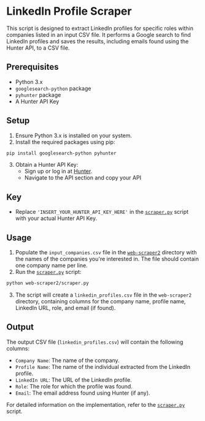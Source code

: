 # LinkedIn Profile Scraper

This script is designed to extract LinkedIn profiles for specific roles within companies listed in an input CSV file. It performs a Google search to find LinkedIn profiles and saves the results, including emails found using the Hunter API, to a CSV file.

## Prerequisites

- Python 3.x
- `googlesearch-python` package
- `pyhunter` package
- A Hunter API Key

## Setup

1. Ensure Python 3.x is installed on your system.
2. Install the required packages using pip:

```sh
pip install googlesearch-python pyhunter
```

3. Obtain a Hunter API Key:
   - Sign up or log in at [Hunter](https://hunter.io/).
   - Navigate to the API section and copy your API

## Key

- Replace `'INSERT_YOUR_HUNTER_API_KEY_HERE'` in the [`scraper.py`](command:_github.copilot.openRelativePath?%5B%7B%22scheme%22%3A%22file%22%2C%22authority%22%3A%22%22%2C%22path%22%3A%22%2FC%3A%2FUsers%2FKIIT0001%2FDesktop%2FAcademics%2FECEll%2FESummit%2FHackathon%2Fscraper-for-cell%2Fweb-scraper2%2Fscraper.py%22%2C%22query%22%3A%22%22%2C%22fragment%22%3A%22%22%7D%5D "c:\\Users\KIIT0001\Desktop\Academics\ECEll\ESummit\Hackathon\scraper-for-cell\web-scraper2\scraper.py") script with your actual Hunter API Key.

## Usage

1. Populate the `input_companies.csv` file in the [`web-scraper2`](command:_github.copilot.openRelativePath?%5B%7B%22scheme%22%3A%22file%22%2C%22authority%22%3A%22%22%2C%22path%22%3A%22%2FC%3A%2FUsers%2FKIIT0001%2FDesktop%2FAcademics%2FECEll%2FESummit%2FHackathon%2Fscraper-for-cell%2Fweb-scraper2%22%2C%22query%22%3A%22%22%2C%22fragment%22%3A%22%22%7D%5D "c:\\Users\KIIT0001\Desktop\Academics\ECEll\ESummit\Hackathon\scraper-for-cell\web-scraper2") directory with the names of the companies you're interested in. The file should contain one company name per line.
2. Run the [`scraper.py`](command:_github.copilot.openRelativePath?%5B%7B%22scheme%22%3A%22file%22%2C%22authority%22%3A%22%22%2C%22path%22%3A%22%2FC%3A%2FUsers%2FKIIT0001%2FDesktop%2FAcademics%2FECEll%2FESummit%2FHackathon%2Fscraper-for-cell%2Fweb-scraper2%2Fscraper.py%22%2C%22query%22%3A%22%22%2C%22fragment%22%3A%22%22%7D%5D "c:\\Users\KIIT0001\Desktop\Academics\ECEll\ESummit\Hackathon\scraper-for-cell\web-scraper2\scraper.py") script:

```sh
python web-scraper2/scraper.py
```

3. The script will create a `linkedin_profiles.csv` file in the `web-scraper2` directory, containing columns for the company name, profile name, LinkedIn URL, role, and email (if found).

## Output

The output CSV file (`linkedin_profiles.csv`) will contain the following columns:

- `Company Name`: The name of the company.
- `Profile Name`: The name of the individual extracted from the LinkedIn profile.
- `LinkedIn URL`: The URL of the LinkedIn profile.
- `Role`: The role for which the profile was found.
- `Email`: The email address found using Hunter (if any).

For detailed information on the implementation, refer to the [`scraper.py`](web-scraper2/scraper.py) script.
